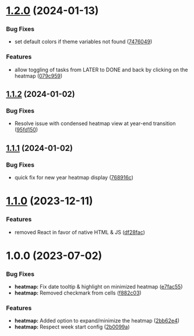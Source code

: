 # [1.2.0](https://github.com/dsarman/logseq-plugin-better-tasks/compare/v1.1.2...v1.2.0) (2024-01-13)


### Bug Fixes

* set default colors if theme variables not found ([7476049](https://github.com/dsarman/logseq-plugin-better-tasks/commit/7476049f767f9a5515e8c2376bc8813232f741f1))


### Features

* allow toggling of tasks from LATER to DONE and back by clicking on the heatmap ([079c959](https://github.com/dsarman/logseq-plugin-better-tasks/commit/079c959f2b5e7c1c05d3a4eca82f0e12c164f76b))

## [1.1.2](https://github.com/dsarman/logseq-plugin-better-tasks/compare/v1.1.1...v1.1.2) (2024-01-02)


### Bug Fixes

* Resolve issue with condensed heatmap view at year-end transition ([95fd150](https://github.com/dsarman/logseq-plugin-better-tasks/commit/95fd150ac8fbd281af82d8da903d577c458499c1))

## [1.1.1](https://github.com/dsarman/logseq-plugin-better-tasks/compare/v1.1.0...v1.1.1) (2024-01-02)


### Bug Fixes

* quick fix for new year heatmap display ([768916c](https://github.com/dsarman/logseq-plugin-better-tasks/commit/768916c511fd389d66f63c6a51b6ae7cba60c830))

# [1.1.0](https://github.com/dsarman/logseq-plugin-better-tasks/compare/v1.0.0...v1.1.0) (2023-12-11)


### Features

* removed React in favor of native HTML & JS ([df28fac](https://github.com/dsarman/logseq-plugin-better-tasks/commit/df28fac97ea3f76a2ce1ba75e34aa0ea6d09e5e8))

# 1.0.0 (2023-07-02)


### Bug Fixes

* **heatmap:** Fix date tooltip & highlight on minimized heatmap ([e7fac55](https://github.com/dsarman/logseq-plugin-better-tasks/commit/e7fac55e2990131273a0c9deb4c5a9ede09f6758))
* **heatmap:** Removed checkmark from cells ([f882c03](https://github.com/dsarman/logseq-plugin-better-tasks/commit/f882c0328456aa4dfc22386a83f3d80b522e019b))


### Features

* **heatmap:** Added option to expand/minimize the heatmap ([2bb62e4](https://github.com/dsarman/logseq-plugin-better-tasks/commit/2bb62e41c19852911b6f78fb95bf92ded4e9ff61))
* **heatmap:** Respect week start config ([2b0099a](https://github.com/dsarman/logseq-plugin-better-tasks/commit/2b0099aacdcd01541339bb920380d48899e07e38))
